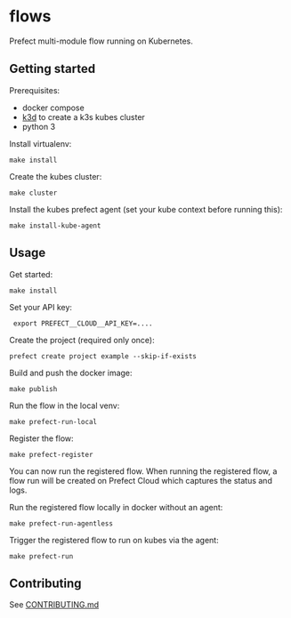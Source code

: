# flows

Prefect multi-module flow running on Kubernetes.

## Getting started

Prerequisites:

- docker compose
- [k3d](https://github.com/rancher/k3d) to create a k3s kubes cluster
- python 3

Install virtualenv:

```
make install
```

Create the kubes cluster:

```
make cluster
```

Install the kubes prefect agent (set your kube context before running this):

```
make install-kube-agent
```

## Usage

Get started:

```
make install
```

Set your API key:

```
 export PREFECT__CLOUD__API_KEY=....
```

Create the project (required only once):

```
prefect create project example --skip-if-exists
```

Build and push the docker image:

```
make publish
```

Run the flow in the local venv:

```
make prefect-run-local
```

Register the flow:

```
make prefect-register
```

You can now run the registered flow. When running the registered flow, a flow run will be created on Prefect Cloud which captures the status and logs.

Run the registered flow locally in docker without an agent:

```
make prefect-run-agentless
```

Trigger the registered flow to run on kubes via the agent:

```
make prefect-run
```

## Contributing

See [CONTRIBUTING.md](CONTRIBUTING.md)
